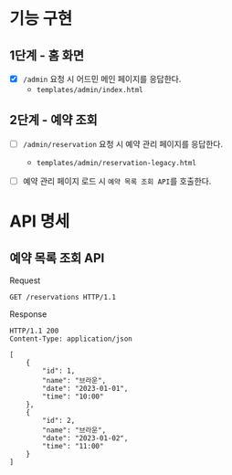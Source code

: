 # 기능 구현

## 1단계 - 홈 화면

- [x] `/admin` 요청 시 어드민 메인 페이지를 응답한다.
  - `templates/admin/index.html`

## 2단계 - 예약 조회

- [ ] `/admin/reservation` 요청 시 예약 관리 페이지를 응답한다.
  - `templates/admin/reservation-legacy.html`
- [ ] 예약 관리 페이지 로드 시 `예약 목록 조회 API`를 호출한다.


# API 명세

## 예약 목록 조회 API
Request
```
GET /reservations HTTP/1.1
```

Response
```
HTTP/1.1 200
Content-Type: application/json

[
    {
        "id": 1,
        "name": "브라운",
        "date": "2023-01-01",
        "time": "10:00"
    },
    {
        "id": 2,
        "name": "브라운",
        "date": "2023-01-02",
        "time": "11:00"
    }
]
```